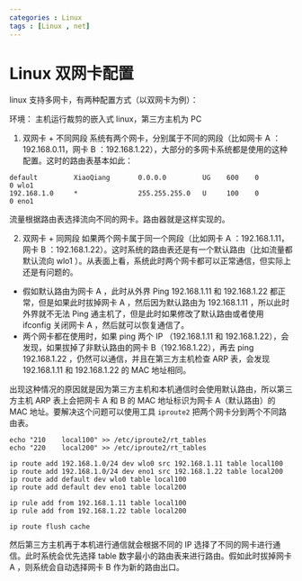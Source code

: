 ```yaml
---
categories : Linux
tags : [Linux , net]
---
```



Linux 双网卡配置
===


linux 支持多网卡，有两种配置方式（以双网卡为例）：

环境： 主机运行裁剪的嵌入式 linux，第三方主机为 PC

1. 双网卡 + 不同网段
  系统有两个网卡，分别属于不同的网段（比如网卡 A ：192.168.0.11，网卡 B ：192.168.1.22），大部分的多网卡系统都是使用的这种配置。这时的路由表基本如此：

  ```
  default         XiaoQiang       0.0.0.0         UG    600    0        0 wlo1
  192.168.1.0     *               255.255.255.0   U     100    0        0 eno1
  ```

  流量根据路由表选择流向不同的网卡。路由器就是这样实现的。

2. 双网卡 + 同网段 
  如果两个网卡属于同一个网段（比如网卡 A ：192.168.1.11，网卡 B ：192.168.1.22）。这时系统的路由表还是有一个默认路由（比如流量都默认流向 wlo1 ）。从表面上看，系统此时两个网卡都可以正常通信，但实际上还是有问题的。
  - 假如默认路由为网卡 A ，此时从外界 Ping 192.168.1.11 和 192.168.1.22 都正常，但是如果此时拔掉网卡 A ，然后因为默认路由为 192.168.1.11 ，所以此时外界就不无法 Ping 通主机了，但是此时如果修改了默认路由或者使用 ifconfig 关闭网卡 A ，然后就可以恢复通信了。
  - 两个网卡都在使用时，如果 ping 两个 IP （192.168.1.11 和 192.168.1.22），会发现，如果拔掉了非默认路由的网卡 B（192.168.1.22），再去 ping 192.168.1.22 ，仍然可以通信，并且在第三方主机检查 ARP 表，会发现 192.168.1.11 和 192.168.1.22 的 MAC 地址相同。

  出现这种情况的原因就是因为第三方主机和本机通信时会使用默认路由，所以第三方主机 ARP 表上会把网卡 A 和 B 的 MAC 地址标识为网卡 A（默认路由）的 MAC 地址。要解决这个问题可以使用工具 `iproute2` 把两个网卡分到两个不同路由表。

  ```
echo "210    local100" >> /etc/iproute2/rt_tables
echo "220    local200" >> /etc/iproute2/rt_tables

ip route add 192.168.1.0/24 dev wlo0 src 192.168.1.11 table local100
ip route add 192.168.1.0/24 dev eno1 src 192.168.1.22 table local200
ip route add default dev wlo0 table local100
ip route add default dev eno1 table local200

ip rule add from 192.168.1.11 table local100
ip rule add from 192.168.1.22 table local200

ip route flush cache
  ```

  然后第三方主机再于本机进行通信就会根据不同的 IP 选择了不同的网卡进行通信。此时系统会优先选择 table 数字最小的路由表来进行路由。假如此时拔掉网卡A ，则系统会自动选择网卡 B 作为新的路由出口。
